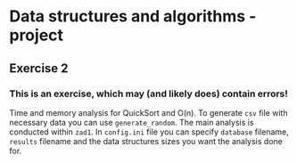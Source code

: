 # Data structures and algorithms - project
## Exercise 2

### This is an exercise, which may (and likely does) contain errors!

Time and memory analysis for QuickSort and O(n).
To generate `csv` file with necessary data you can use `generate_random`.
The main analysis is conducted within `zad1`.
In `config.ini` file you can specify `database` filename, `results` filename and the data structures sizes you want the analysis done for.
